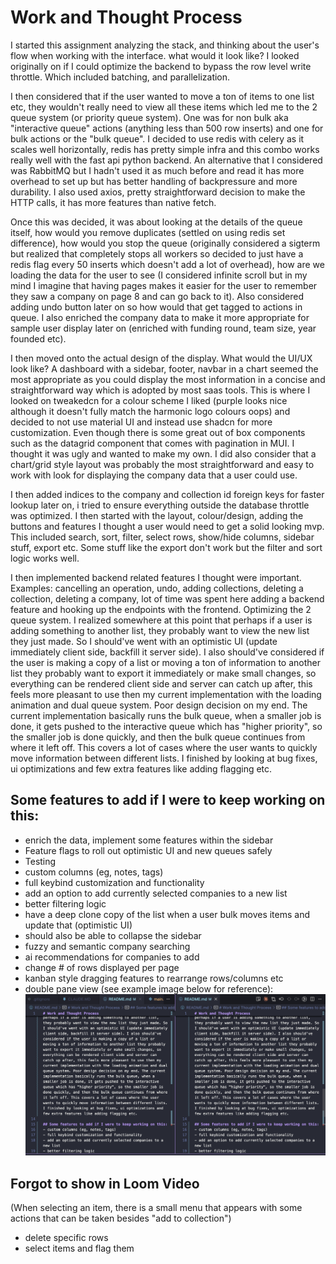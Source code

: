 # Work and Thought Process

I started this assignment analyzing the stack, and thinking about the user's flow when working with the interface. what would it look like? I looked originally on if I could optimize the backend to bypass the row level write throttle. Which included batching, and parallelization. 

I then considered that if the user wanted to move a ton of items to one list etc, they wouldn't really need to view all these items which led me to the 2 queue system (or priority queue system). One was for non bulk aka "interactive queue" actions (anything less than 500 row inserts) and one for bulk actions or the "bulk queue". I decided to use redis with celery as it scales well horizontally, redis has pretty simple infra and this combo works really well with the fast api python backend. An alternative that I considered was RabbitMQ but I hadn't used it as much before and read it has more overhead to set up but has better handling of backpressure and more durability. I also used axios, pretty straightforward decision to make the HTTP calls, it has more features than native fetch.

Once this was decided, it was about looking at the details of the queue itself, how would you remove duplicates (settled on using redis set difference), how would you stop the queue (originally considered a sigterm but realized that completely stops all workers so decided to just have a redis flag every 50 inserts which doesn't add a lot of overhead), how are we loading the data for the user to see (I considered infinite scroll but in my mind I imagine that having pages makes it easier for the user to remember they saw a company on page 8 and can go back to it). Also considered adding undo button later on so how would that get tagged to actions in queue. I also enriched the company data to make it more appropriate for sample user display later on (enriched with funding round, team size, year founded etc). 

I then moved onto the actual design of the display. What would the UI/UX look like? A dashboard with a sidebar, footer, navbar in a chart seemed the most appropriate as you could display the most information in a concise and straightforward way which is adopted by most saas tools. This is where I looked on tweakedcn for a colour scheme I liked (purple looks nice although it doesn't fully match the harmonic logo colours oops) and decided to not use material UI and instead use shadcn for more customization. Even though there is some great out of box components such as the datagrid component that comes with pagination in MUI. I thought it was ugly and wanted to make my own. I did also consider that a chart/grid style layout was probably the most straightforward and easy to work with look for displaying the company data that a user could use. 

I then added indices to the company and collection id foreign keys for faster lookup later on, i tried to ensure everything outside the database throttle was optimized. I then started with the layout, colour/design, adding the buttons and features I thought a user would need to get a solid looking mvp. This included search, sort, filter, select rows, show/hide columns, sidebar stuff, export etc. Some stuff like the export don't work but the filter and sort logic works well. 

I then implemented backend related features I thought were important. Examples: cancelling an operation, undo, adding collections, deleting a collection, deleting a company, lot of time was spent here adding a backend feature and hooking up the endpoints with the frontend. Optimizing the 2 queue system. I realized somewhere at this point that perhaps if a user is adding something to another list, they probably want to view the new list they just made. So I should've went with an optimistic UI (update immediately client side, backfill it server side). I also should've considered if the user is making a copy of a list or moving a ton of information to another list they probably want to export it immediately or make small changes, so everything can be rendered client side and server can catch up after, this feels more pleasant to use then my current implementation with the loading animation and dual queue system. Poor design decision on my end. The current implementation basically runs the bulk queue, when a smaller job is done, it gets pushed to the interactive queue which has "higher priority", so the smaller job is done quickly, and then the bulk queue continues from where it left off. This covers a lot of cases where the user wants to quickly move information between different lists. I finished by looking at bug fixes, ui optimizations and few extra features like adding flagging etc.

## Some features to add if I were to keep working on this:
- enrich the data, implement some features within the sidebar
- Feature flags to roll out optimistic UI and new queues safely
- Testing
- custom columns (eg, notes, tags)
- full keybind customization and functionality
- add an option to add currently selected companies to a new list
- better filtering logic
- have a deep clone copy of the list when a user bulk moves items and update that (optimistic UI)
- should also be able to collapse the sidebar
- fuzzy and semantic company searching
- ai recommendations for companies to add
- change # of rows displayed per page
- kanban style dragging features to rearrange rows/columns etc
- double pane view (see example image below for reference):
![dual pane view](frontend/public/dualpane.png)


## Forgot to show in Loom Video
(When selecting an item, there is a small menu that appears with some actions that can be taken besides "add to collection")
- delete specific rows
- select items and flag them
